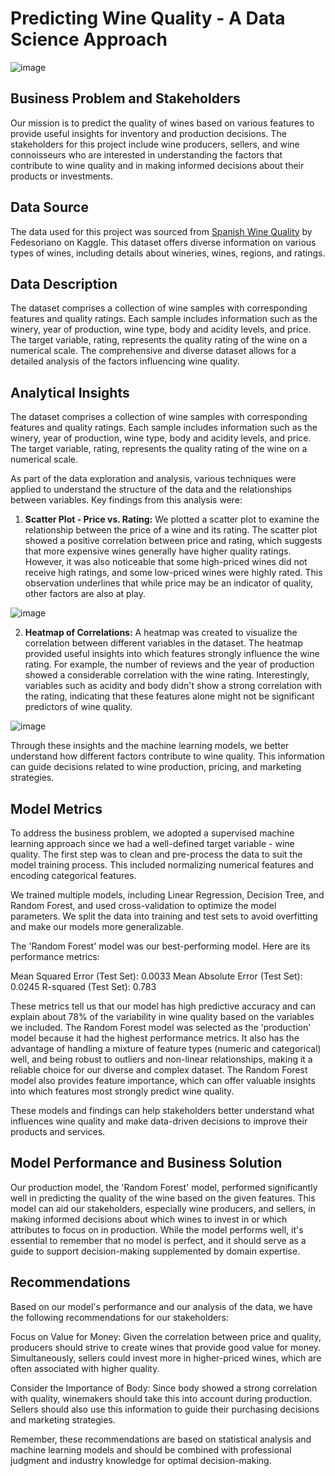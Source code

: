 # Predicting Wine Quality - A Data Science Approach

![image](https://github.com/Noctua28/Spanish-Wine-Quality-Prediction/assets/65126638/08fcd15d-d8d6-434a-97ac-9f84dffc7d72)

## Business Problem and Stakeholders

Our mission is to predict the quality of wines based on various features to provide useful insights for inventory and production decisions. The stakeholders for this project include wine producers, sellers, and wine connoisseurs who are interested in understanding the factors that contribute to wine quality and in making informed decisions about their products or investments.

## Data Source

The data used for this project was sourced from [Spanish Wine Quality]((https://www.kaggle.com/datasets/fedesoriano/spanish-wine-quality-dataset?resource=download)) by Fedesoriano on Kaggle. This dataset offers diverse information on various types of wines, including details about wineries, wines, regions, and ratings.

## Data Description

The dataset comprises a collection of wine samples with corresponding features and quality ratings. Each sample includes information such as the winery, year of production, wine type, body and acidity levels, and price. The target variable, rating, represents the quality rating of the wine on a numerical scale. The comprehensive and diverse dataset allows for a detailed analysis of the factors influencing wine quality.

## Analytical Insights

The dataset comprises a collection of wine samples with corresponding features and quality ratings. Each sample includes information such as the winery, year of production, wine type, body and acidity levels, and price. The target variable, rating, represents the quality rating of the wine on a numerical scale.

As part of the data exploration and analysis, various techniques were applied to understand the structure of the data and the relationships between variables. Key findings from this analysis were:

1. **Scatter Plot - Price vs. Rating:** We plotted a scatter plot to examine the relationship between the price of a wine and its rating. The scatter plot showed a positive correlation between price and rating, which suggests that more expensive wines generally have higher quality ratings. However, it was also noticeable that some high-priced wines did not receive high ratings, and some low-priced wines were highly rated. This observation underlines that while price may be an indicator of quality, other factors are also at play.

![image](https://github.com/Noctua28/Spanish-Wine-Quality-Prediction/assets/65126638/cbeced02-8c38-4cd0-87aa-e84f45c98f7a)

2. **Heatmap of Correlations:** A heatmap was created to visualize the correlation between different variables in the dataset. The heatmap provided useful insights into which features strongly influence the wine rating. For example, the number of reviews and the year of production showed a considerable correlation with the wine rating. Interestingly, variables such as acidity and body didn't show a strong correlation with the rating, indicating that these features alone might not be significant predictors of wine quality.

![image](https://github.com/Noctua28/Spanish-Wine-Quality-Prediction/assets/65126638/d2f36bcd-8d39-48e2-8e79-fc12ac3ab003)

Through these insights and the machine learning models, we better understand how different factors contribute to wine quality. This information can guide decisions related to wine production, pricing, and marketing strategies.

## Model Metrics

To address the business problem, we adopted a supervised machine learning approach since we had a well-defined target variable - wine quality. The first step was to clean and pre-process the data to suit the model training process. This included normalizing numerical features and encoding categorical features.

We trained multiple models, including Linear Regression, Decision Tree, and Random Forest, and used cross-validation to optimize the model parameters. We split the data into training and test sets to avoid overfitting and make our models more generalizable.

The 'Random Forest' model was our best-performing model. Here are its performance metrics:

Mean Squared Error (Test Set): 0.0033
Mean Absolute Error (Test Set): 0.0245
R-squared (Test Set): 0.783

These metrics tell us that our model has high predictive accuracy and can explain about 78% of the variability in wine quality based on the variables we included. The Random Forest model was selected as the 'production' model because it had the highest performance metrics. It also has the advantage of handling a mixture of feature types (numeric and categorical) well, and being robust to outliers and non-linear relationships, making it a reliable choice for our diverse and complex dataset. The Random Forest model also provides feature importance, which can offer valuable insights into which features most strongly predict wine quality.

These models and findings can help stakeholders better understand what influences wine quality and make data-driven decisions to improve their products and services.

## Model Performance and Business Solution

Our production model, the 'Random Forest' model, performed significantly well in predicting the quality of the wine based on the given features. This model can aid our stakeholders, especially wine producers, and sellers, in making informed decisions about which wines to invest in or which attributes to focus on in production. While the model performs well, it's essential to remember that no model is perfect, and it should serve as a guide to support decision-making supplemented by domain expertise.

## Recommendations

Based on our model's performance and our analysis of the data, we have the following recommendations for our stakeholders:

Focus on Value for Money: Given the correlation between price and quality, producers should strive to create wines that provide good value for money. Simultaneously, sellers could invest more in higher-priced wines, which are often associated with higher quality.

Consider the Importance of Body: Since body showed a strong correlation with quality, winemakers should take this into account during production. Sellers should also use this information to guide their purchasing decisions and marketing strategies.

Remember, these recommendations are based on statistical analysis and machine learning models and should be combined with professional judgment and industry knowledge for optimal decision-making.
